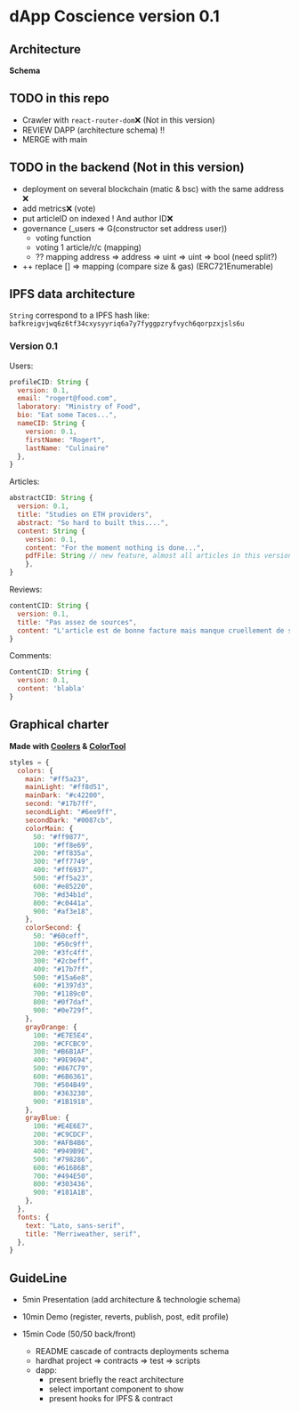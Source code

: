 # dApp Coscience version 0.1

## Architecture

**Schema**

## TODO in this repo

- Crawler with `react-router-dom`❌ (Not in this version)
- REVIEW DAPP (architecture schema) !!
- MERGE with main

## TODO in the backend (Not in this version)

- deployment on several blockchain (matic & bsc) with the same address ❌
- add metrics❌ (vote)
- put articleID on indexed ! And author ID❌
- governance (\_users => G(constructor set address user))
  - voting function
  - voting 1 article/r/c (mapping)
  - ?? mapping address => address => uint => uint => bool (need split?)
- ++ replace [] => mapping (compare size & gas) (ERC721Enumerable)

## IPFS data architecture

`String` correspond to a IPFS hash like:  
`bafkreigvjwq6z6tf34cxysyyriq6a7y7fyggpzryfvych6qorpzxjsls6u`

### Version 0.1

Users:

```js
profileCID: String {
  version: 0.1,
  email: "rogert@food.com",
  laboratory: "Ministry of Food",
  bio: "Eat some Tacos...",
  nameCID: String {
    version: 0.1,
    firstName: "Rogert",
    lastName: "Culinaire"
  },
}
```

Articles:

```js
abstractCID: String {
  version: 0.1,
  title: "Studies on ETH providers",
  abstract: "So hard to built this....",
  content: String {
    version: 0.1,
    content: "For the moment nothing is done...",
    pdfFile: String // new feature, almost all articles in this version do not have this key
    },
}
```

Reviews:

```js
contentCID: String {
  version: 0.1,
  title: "Pas assez de sources",
  content: "L'article est de bonne facture mais manque cruellement de sources"
}
```

Comments:

```js
ContentCID: String {
  version: 0.1,
  content: 'blabla'
}
```

## Graphical charter

**Made with [Coolers](https://coolors.co/) & [ColorTool](https://material.io/resources/color/#!/?view.left=0&view.right=0)**

```js
styles = {
  colors: {
    main: "#ff5a23",
    mainLight: "#ff8d51",
    mainDark: "#c42200",
    second: "#17b7ff",
    secondLight: "#6ee9ff",
    secondDark: "#0087cb",
    colorMain: {
      50: "#ff9877",
      100: "#ff8e69",
      200: "#ff835a",
      300: "#ff7749",
      400: "#ff6937",
      500: "#ff5a23",
      600: "#e85220",
      700: "#d34b1d",
      800: "#c0441a",
      900: "#af3e18",
    },
    colorSecond: {
      50: "#60ceff",
      100: "#50c9ff",
      200: "#3fc4ff",
      300: "#2cbeff",
      400: "#17b7ff",
      500: "#15a6e8",
      600: "#1397d3",
      700: "#1189c0",
      800: "#0f7daf",
      900: "#0e729f",
    },
    grayOrange: {
      100: "#E7E5E4",
      200: "#CFCBC9",
      300: "#B6B1AF",
      400: "#9E9694",
      500: "#867C79",
      600: "#6B6361",
      700: "#504B49",
      800: "#363230",
      900: "#1B1918",
    },
    grayBlue: {
      100: "#E4E6E7",
      200: "#C9CDCF",
      300: "#AFB4B6",
      400: "#949B9E",
      500: "#798286",
      600: "#61686B",
      700: "#494E50",
      800: "#303436",
      900: "#181A1B",
    },
  },
  fonts: {
    text: "Lato, sans-serif",
    title: "Merriweather, serif",
  },
}
```

## GuideLine

- 5min Presentation (add architecture & technologie schema)
- 10min Demo (register, reverts, publish, post, edit profile)
- 15min Code (50/50 back/front)

  - README cascade of contracts deployments schema
  - hardhat project => contracts => test => scripts
  - dapp:
    - present briefly the react architecture
    - select important component to show
    - present hooks for IPFS & contract
